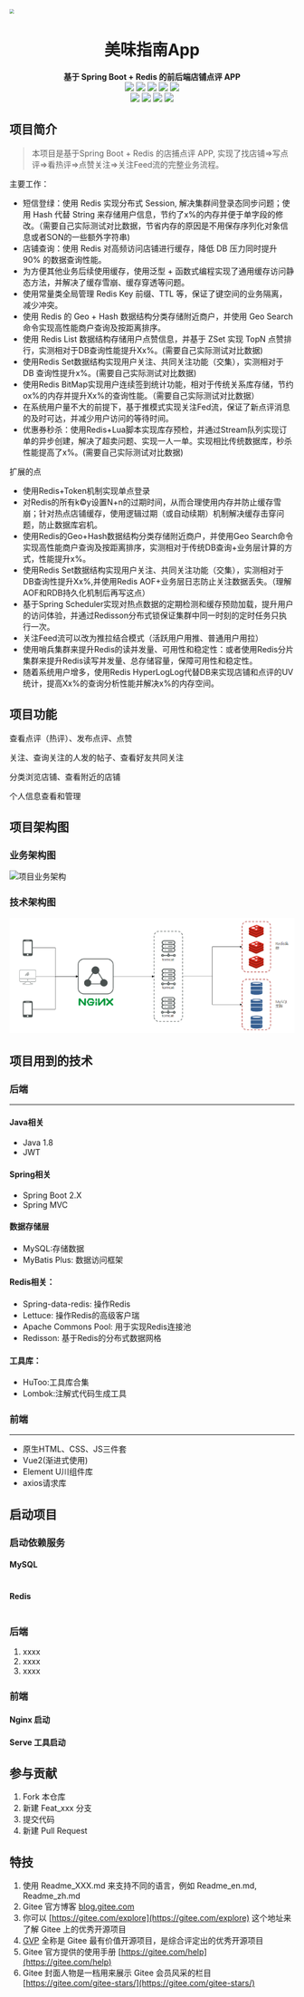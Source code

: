 <img src="logo.jpg" style="zoom:50%;" />

<div align="center">
<h1>美味指南App</h1>
</div>

<div align="center">
<b>基于 Spring Boot + Redis 的前后端店铺点评 APP</b>
</div>

<div align="center">
<img src="https://img.shields.io/badge/Java-1.8-orange"/>
<img src="https://img.shields.io/badge/SpringBoot-2.7.8-green"/>
<img src="https://img.shields.io/badge/MySQL-5.7.24-yellowgreen"/>
<img src="https://img.shields.io/badge/Java--JWT-4.2.1-yellow"/>
<img src="https://img.shields.io/badge/FastJson-1.2.79-lightgrey"/>
</div>

<div align="center">
<img src="https://img.shields.io/badge/-MyBatis%20Plus-red"/>
<img src="https://img.shields.io/badge/-RocketMQ-brightgreen"/>
<img src="https://img.shields.io/badge/-dysmsapi-lightgrey"/>
<img src="https://img.shields.io/badge/-Redis-blue"/>
</div>

## 项目简介
>  本项目是基于Spring Boot + Redis 的店捕点评 APP, 实现了找店铺=>写点评=>看热评=>点赞关注=>关注Feed流的完整业务流程。
>


主要工作：
- 短信登绿：使用 Redis 实现分布式 Session, 解决集群间登录态同步问题；使用 Hash 代替 String 来存储用户信息，节约了x%的内存并便于单字段的修改。（需要自己实际测试对比数据，节省内存的原因是不用保存序列化对象信息或者SON的一些额外字符串)
- 店铺查询：使用 Redis 对高频访问店铺进行缓存，降低 DB 压力同时提升 90% 的数据查询性能。
- 为方便其他业务后续使用缓存，使用泛型 + 函数式编程实现了通用缓存访问静态方法，并解决了缓存雪崩、缓存穿透等问题。
- 使用常量类全局管理 Redis Key 前缀、TTL 等，保证了键空间的业务隔离，减少冲突。
- 使用 Redis 的 Geo + Hash 数据结构分类存储附近商户，并使用 Geo Search 命令实现高性能商户查询及按距离排序。
- 使用 Redis List 数据结构存储用户点赞信息，并基于 ZSet 实现 TopN 点赞排行，实测相对于DB查询性能提升Xx%。(需要自己实际测试对比数据)
- 使用Redis Set数据结构实现用户关注、共同关注功能（交集），实测相对于 DB 查询性提升x%。(需要自己实际测试对比数据)
- 使用Redis BitMap实现用户连续签到统计功能，相对于传统关系库存储，节约ox%的内存并提升Xx%的查询性能。（需要自己实际测试对比数据）
- 在系统用户量不大的前提下，基于推模式实现关注Fed流，保证了新点评消息的及时可达，并减少用户访问的等待时间。 
- 优惠券秒杀：使用Redis+Lua脚本实现库存预检，并通过Stream队列实现订单的异步创建，解决了超卖问题、实现一人一单。实现相比传统数据库，秒杀性能提高了x%。(需要自己实际测试对比数据)

扩展的点
- 使用Redis+Token机制实现单点登录
- 对Redis的所有k©y设置N+n的过期时间，从而合理使用内存并防止缓存雪崩；针对热点店铺缓存，使用逻辑过期（或自动续期）机制解决缓存击穿问题，防止数据库宕机。
- 使用Redis的Geo+Hash数据结构分类存储附近商户，并使用Geo Search命令实现高性能商户查询及按距离排序，实测相对于传统DB查询+业务层计算的方式，性能提升x%。
- 使用Redis Set数据结构实现用户关注、共同关注功能（交集），实测相对于DB查询性提升Xx%,并使用Redis AOF+业务层日志防止关注数据丢失。（理解AOF和RDB持久化机制后再写这点）
- 基于Spring Scheduler实现对热点数据的定期检测和缓存预勋加载，提升用户的访问体验，并通过Redisson分布式锁保证集群中同一时刻的定时任务只执行一次。
- 关注Feed流可以改为推拉结合模式（活跃用户用推、普通用户用拉）
- 使用哨兵集群来提升Redis的读并发量、可用性和稳定性：或者使用Redis分片集群来提升Redis读写并发量、总存储容量，保障可用性和稳定性。
- 随着系统用户增多，使用Redis HyperLogLog代替DB来实现店铺和点评的UV统计，提高Xx%的查询分析性能并解决x%的内存空间。
## 项目功能
查看点评（热评）、发布点评、点赞

关注、查询关注的人发的帖子、查看好友共同关注

分类浏览店铺、查看附近的店铺

个人信息查看和管理
## 项目架构图

### 业务架构图

![项目业务架构](项目业务架构.png)

### 技术架构图

![img_1.png](img_1.png)

## 项目用到的技术
### 后端
***
#### Java相关
- Java 1.8
- JWT
#### Spring相关
- Spring Boot 2.X
- Spring MVC
#### 数据存储层
- MySQL:存储数据
- MyBatis Plus: 数据访问框架 
#### Redis相关：
- Spring-data-redis: 操作Redis
- Lettuce: 操作Redis的高级客户瑞
- Apache Commons Pool: 用于实现Redis连接池
- Redisson: 基于Redis的分布式数据网格
#### 工具库：
- HuToo:工具库合集
- Lombok:注解式代码生成工具
### 前端
***
- 原生HTML、CSS、JS三件套
- Vue2(渐进式使用)
- Element U川组件库
- axios请求库

## 启动项目
### 启动依赖服务
#### MySQL
```sql

```
#### Redis
```bash
```

### 后端
1. xxxx
2. xxxx
3. xxxx
### 前端
#### Nginx 启动
#### Serve 工具启动
## 参与贡献

1.  Fork 本仓库
2.  新建 Feat_xxx 分支
3.  提交代码
4.  新建 Pull Request


## 特技

1.  使用 Readme\_XXX.md 来支持不同的语言，例如 Readme\_en.md, Readme\_zh.md
2.  Gitee 官方博客 [blog.gitee.com](https://blog.gitee.com)
3.  你可以 [https://gitee.com/explore](https://gitee.com/explore) 这个地址来了解 Gitee 上的优秀开源项目
4.  [GVP](https://gitee.com/gvp) 全称是 Gitee 最有价值开源项目，是综合评定出的优秀开源项目
5.  Gitee 官方提供的使用手册 [https://gitee.com/help](https://gitee.com/help)
6.  Gitee 封面人物是一档用来展示 Gitee 会员风采的栏目 [https://gitee.com/gitee-stars/](https://gitee.com/gitee-stars/)
